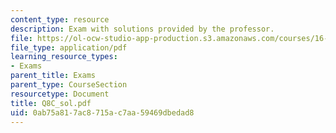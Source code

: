 ```yaml
---
content_type: resource
description: Exam with solutions provided by the professor.
file: https://ol-ocw-studio-app-production.s3.amazonaws.com/courses/16-01-unified-engineering-i-ii-iii-iv-fall-2005-spring-2006/0ab75a817ac8715ac7aa59469dbedad8_Q8C_sol.pdf
file_type: application/pdf
learning_resource_types:
- Exams
parent_title: Exams
parent_type: CourseSection
resourcetype: Document
title: Q8C_sol.pdf
uid: 0ab75a81-7ac8-715a-c7aa-59469dbedad8
---
```

